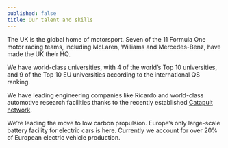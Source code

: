 ```yaml
---
published: false
title: Our talent and skills
---
```


The UK is the global home of motorsport. Seven of the 11 Formula One motor racing teams, including McLaren, Williams and Mercedes-Benz, have made the UK their HQ.

We have world-class universities, with 4 of the world’s Top 10 universities, and 9 of the Top 10 EU universities according to the international QS ranking.

We have leading engineering companies like Ricardo and world-class automotive research facilities thanks to the recently established [Catapult network]().

We’re leading the move to low carbon propulsion. Europe’s only large-scale battery facility for electric cars is here. Currently we account for over 20% of European electric vehicle production.